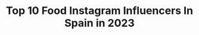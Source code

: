 ---
title: Top 10 Food Instagram Influencers In Spain in 2023
description: >-
  Find top food Instagram influencers in Spain in 2023. Most popular hashtags: #foodlover #sorteo #barcelona #summer.
platform: Instagram
hits: 731
text_top: Analyze the top-rated Instagram influencers on inBeat.
text_bottom: Our platform has 731 Instagram influencers like this in Spain for you to connect with.
profiles:
  - username: "juanitoramoss"
    fullname: >-
      Juanito💯
    bio: >-
      (Generación Del 83)😜♈️🏳️‍🌈 ¡La Vida Sigue! #familystyle #food #beauty #cosmetica 📍 (Málaga) #colaboraciones 📩 ramos1983@hotmail.com
    location: "Spain"
    followers: 19995
    engagement: 785
    commentsToLikes: 1.608985
    id: ckaosrgrrsrsl0i78ya9t1yg8
    verified: false
    hashtags: "#tentacioninsta, #utopiaseticas, #sorteosespan, #sorteos"
  - username: "sofiamchef6"
    fullname: >-
      Sofia MasterChef
    bio: >-
      Cuenta oficial de Sofia Janer: Food🍳, Reviews📍& Lifestyle📸 Curso online “Tartas icónicas con los Alcaldes”⬇️
    location: "Spain"
    followers: 59320
    engagement: 601
    commentsToLikes: 0.151034
    id: ck5cgf7rxopv50i11kd9l8f5f
    verified: true
    hashtags: "#barcelona, #love, #cooking, #sweet"
  - username: "tamarayuste"
    fullname: >-
      T A M A R A 💟
    bio: >-
      Do more of what makes you happy 💌tamarayuste91@gmail.com 📍Madrid 👗🌏💄Lifestyle | Food | Fashion | Beauty |Travel @sheinofficial ❤️15%dto: s867h
    location: "Spain"
    followers: 28507
    engagement: 548
    commentsToLikes: 0.560940
    id: ck14hdqwc9t5b0i19vt7o4cn2
    verified: false
    hashtags: "#giveaway, #sheinspain, #sorteo, #sheingals"
  - username: "soysupersara"
    fullname: >-
      Sara Carreño Gutiérrez ®
    bio: >-
      🌿|Motivación | Amor propio 🧠|Bienestar físico | mental 🥗| Vida saludable 🤍| LifeStyle 👩🏽‍💻| Crecimiento personal 💰| Foodspring 15 % soysupersarafsg
    location: "Spain"
    followers: 164278
    engagement: 330
    commentsToLikes: 0.238582
    id: ck5hmt0hhmki70i11fx56hboe
    verified: false
    hashtags: "#bienestar, #alicante, #motivacion, #tranquilidad"
  - username: "meigalega"
    fullname: >-
      Iria Pereira 💚
    bio: >-
      FashionLover👠CatLover😻 FoodLover🥑 VivaLaVida🌈 📍Vigo 👇Mi 21 buttons👇
    location: "Spain"
    followers: 7894
    engagement: 816
    commentsToLikes: 0.187295
    id: ck8t9527amx3z0j78ag84l7li
    verified: false
    hashtags: "#fashionvictim, #style, #outfitpost, #oto"
  - username: "travelwitheflow"
    fullname: >-
      Dolo🇪🇸&Edgar🇲🇽|Travel Couple
    bio: >-
      ❥ Content Creation | Bloggers ➺ Travel | Lifestyle | Food | Fashion ◉ On #madrid #españa ✎ Travelwitheflow@gmail.com
    location: "Spain"
    followers: 20143
    engagement: 426
    commentsToLikes: 0.128646
    id: ck0u2882mz5cq0i1972pgzmsy
    verified: false
    hashtags: "#viveandalucia, #zahora, #tarifa, #vejerdelafrontera"
  - username: "back_dox"
    fullname: >-
      Back_dox
    bio: >-
      🇪🇸 Barcelona 🌍 Travel 🌈 ⚡️Lifestyle 🍴Food 🧘‍♀️Sports @urbansportsclub_es
    location: "Spain"
    followers: 54246
    engagement: 298
    commentsToLikes: 0.082405
    id: ck15q5pbm18c50i19wez82wci
    verified: false
    hashtags: "#marseillemaville, #surfboard, #bcnfoodies, #barcelonaenamora"
  - username: "sarareyfdez"
    fullname: >-
      SARA REY
    bio: >-
      🍕 Foodie 👠 Fashion/Beauty lover 🌎 Traveller 🚩 Madrid - Sevilla
    location: "Spain"
    followers: 10752
    engagement: 718
    commentsToLikes: 0.204339
    id: ck8t12zirua4b0j78byyk2xu2
    verified: false
    hashtags: "#spaintourism, #illesbalears, #canarias, #menorcaexisteix"
  - username: "blackmermaiid_"
    fullname: >-
      𝕭𝖑𝖆𝖈𝕶 • 𝕸𝖊𝖗𝖒𝖆𝖎𝖉
    bio: >-
      Barcelona 🧜🏻‍♀️🔮 Cats😻Fashion👗Tattoos😷💉 Makeup💄 Travels✈️ Food 🍣 Team @pullandbear 👗 Tattoo Artist @sevenseas_tattoo 😷 Owner @sabbathcultclo 🔮
    location: "Spain"
    followers: 31497
    engagement: 1131
    commentsToLikes: 0.020346
    id: ck8tb53cfub9n0j78ejzsqrkh
    verified: false
    hashtags: "#blonde, #havefun, #tattoed, #goodvibes"
  - username: "sweet_home_anywhere"
    fullname: >-
      Sweet Home Anywhere
    bio: >-
      Carla & Pedro Base de operaciones en Granada 👫🐶 🗺Travelholics🗺 🥙 Foodies 🥘 🌎Soñando con nuestro próximo destino!🙌🏻✈️ 🔜 ¿?
    location: "Spain"
    followers: 2186
    engagement: 1381
    commentsToLikes: 0.114595
    id: ck6ufkx7rxo7x0j71utbfxodu
    verified: false
    hashtags: "#picoftheday, #greece, #iamtb, #soultravel"
---
